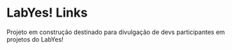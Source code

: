 # LabYes! Links

Projeto em construção destinado para divulgação de devs participantes em projetos do LabYes!
